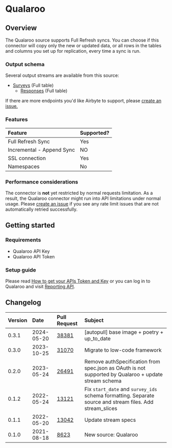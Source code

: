 # Qualaroo

## Overview

The Qualaroo source supports Full Refresh syncs. You can choose if this connector will copy only the new or updated data, or all rows in the tables and columns you set up for replication, every time a sync is run.

### Output schema

Several output streams are available from this source:

- [Surveys](https://help.qualaroo.com/hc/en-us/articles/201969438-The-REST-Reporting-API) \(Full table\)
  - [Responses](https://help.qualaroo.com/hc/en-us/articles/201969438-The-REST-Reporting-API) \(Full table\)

If there are more endpoints you'd like Airbyte to support, please [create an issue.](https://github.com/airbytehq/airbyte/issues/new/choose)

### Features

| Feature                   | Supported? |
| :------------------------ | :--------- |
| Full Refresh Sync         | Yes        |
| Incremental - Append Sync | NO         |
| SSL connection            | Yes        |
| Namespaces                | No         |

### Performance considerations

The connector is **not** yet restricted by normal requests limitation. As a result, the Qualaroo connector might run into API limitations under normal usage. Please [create an issue](https://github.com/airbytehq/airbyte/issues) if you see any rate limit issues that are not automatically retried successfully.

## Getting started

### Requirements

- Qualaroo API Key
- Qualaroo API Token

### Setup guide

<!-- markdown-link-check-disable-next-line -->

Please read [How to get your APIs Token and Key](https://help.qualaroo.com/hc/en-us/articles/201969438-The-REST-Reporting-API) or you can log in to Qualaroo and visit [Reporting API](https://app.qualaroo.com/account).

## Changelog

| Version | Date       | Pull Request                                             | Subject                                                                                                  |
| :------ | :--------- | :------------------------------------------------------- | :------------------------------------------------------------------------------------------------------- |
| 0.3.1 | 2024-05-20 | [38381](https://github.com/airbytehq/airbyte/pull/38381) | [autopull] base image + poetry + up_to_date |
| 0.3.0 | 2023-10-25 | [31070](https://github.com/airbytehq/airbyte/pull/31070) | Migrate to low-code framework |
| 0.2.0 | 2023-05-24 | [26491](https://github.com/airbytehq/airbyte/pull/26491) | Remove authSpecification from spec.json as OAuth is not supported by Qualaroo + update stream schema |
| 0.1.2 | 2022-05-24 | [13121](https://github.com/airbytehq/airbyte/pull/13121) | Fix `start_date` and `survey_ids` schema formatting. Separate source and stream files. Add stream_slices |
| 0.1.1 | 2022-05-20 | [13042](https://github.com/airbytehq/airbyte/pull/13042) | Update stream specs |
| 0.1.0 | 2021-08-18 | [8623](https://github.com/airbytehq/airbyte/pull/8623) | New source: Qualaroo |

